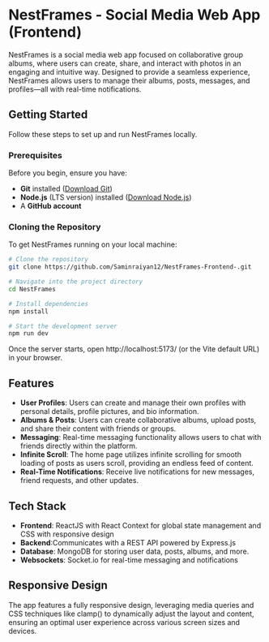 # NestFrames - Social Media Web App (Frontend)
NestFrames is a social media web app focused on collaborative group albums, where users can create, share, and interact with photos in an engaging and intuitive way. Designed to provide a seamless experience, NestFrames allows users to manage their albums, posts, messages, and profiles—all with real-time notifications.

## Getting Started  

Follow these steps to set up and run NestFrames locally.  

### Prerequisites  
Before you begin, ensure you have:  
-  **Git** installed ([Download Git](https://git-scm.com/downloads))  
-  **Node.js** (LTS version) installed ([Download Node.js](https://nodejs.org/))  
-  A **GitHub account**  

### Cloning the Repository  
To get NestFrames running on your local machine:  
```sh
# Clone the repository
git clone https://github.com/Saminraiyan12/NestFrames-Frontend-.git

# Navigate into the project directory
cd NestFrames

# Install dependencies
npm install

# Start the development server
npm run dev
```
Once the server starts, open http://localhost:5173/ (or the Vite default URL) in your browser.

## Features
- **User Profiles**: Users can create and manage their own profiles with personal details, profile pictures, and bio information.
- **Albums & Posts**: Users can create collaborative albums, upload posts, and share their content with friends or groups.
- **Messaging**: Real-time messaging functionality allows users to chat with friends directly within the platform.
- **Infinite Scroll**: The home page utilizes infinite scrolling for smooth loading of posts as users scroll, providing an endless feed of content.
- **Real-Time Notifications**: Receive live notifications for new messages, friend requests, and other updates.
## Tech Stack
- **Frontend**: ReactJS with React Context for global state management and CSS with responsive design
- **Backend**:Communicates with a REST API powered by Express.js
- **Database**: MongoDB for storing user data, posts, albums, and more.
- **Websockets**: Socket.io for real-time messaging and notifications
## Responsive Design
The app features a fully responsive design, leveraging media queries and CSS techniques like clamp() to dynamically adjust the layout and content, ensuring an optimal user experience across various screen sizes and devices.
